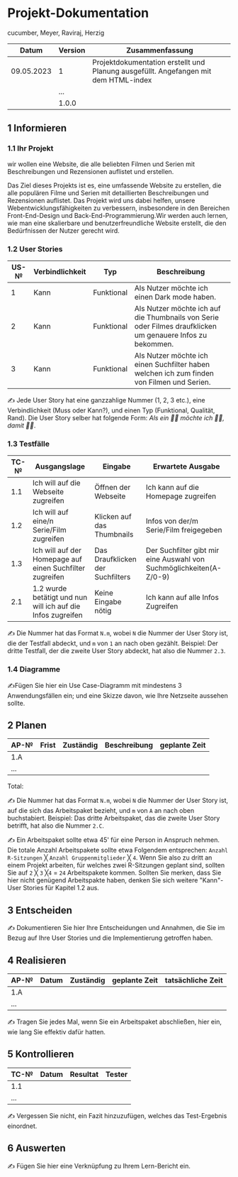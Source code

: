 # Projekt-Dokumentation


cucumber, Meyer, Raviraj, Herzig

| Datum | Version | Zusammenfassung                                              |
| ----- | ------- | ------------------------------------------------------------ |
|09.05.2023|1| Projektdokumentation erstellt und Planung ausgefüllt. Angefangen mit dem HTML-index |
|       | ...     |                                                              |
|       | 1.0.0   |                                                              |

## 1 Informieren

### 1.1 Ihr Projekt

wir wollen eine Website, die alle beliebten Filmen und Serien mit Beschreibungen und Rezensionen auflistet und erstellen.

Das Ziel dieses Projekts ist es, eine umfassende Website zu erstellen, die alle populären Filme und Serien mit detaillierten Beschreibungen und Rezensionen auflistet. Das Projekt wird uns dabei helfen, unsere Webentwicklungsfähigkeiten zu verbessern, insbesondere in den Bereichen Front-End-Design und Back-End-Programmierung.Wir werden auch lernen, wie man eine skalierbare und benutzerfreundliche Website erstellt, die den Bedürfnissen der Nutzer gerecht wird.


### 1.2 User Stories

| US-№ | Verbindlichkeit | Typ  | Beschreibung                       |
| ---- | --------------- | ---- | ---------------------------------- |
| 1    |Kann|Funktional| Als Nutzer möchte ich einen Dark mode haben.|
| 2    |Kann|Funktional| Als Nutzer möchte ich auf die Thumbnails von Serie oder Filmes draufklicken um genauere Infos zu bekommen.|
| 3    |Kann|Funktional| Als Nutzer möchte ich einen Suchfilter haben welchen ich zum finden von Filmen und Serien.|

✍️ Jede User Story hat eine ganzzahlige Nummer (1, 2, 3 etc.), eine Verbindlichkeit (Muss oder Kann?), und einen Typ (Funktional, Qualität, Rand). Die User Story selber hat folgende Form: *Als ein 🤷‍♂️ möchte ich 🤷‍♂️, damit 🤷‍♂️*.

### 1.3 Testfälle

| TC-№ | Ausgangslage | Eingabe | Erwartete Ausgabe |
| ---- | ------------ | ------- | ----------------- |
| 1.1  |Ich will auf die Webseite zugreifen|Öffnen der Webseite|Ich kann auf die Homepage zugreifen|
| 1.2  |Ich will auf eine/n Serie/Film zugreifen|Klicken auf das Thumbnails|Infos von der/m Serie/Film freigegeben|
| 1.3  |Ich will auf der Homepage auf einen Suchfilter zugreifen|Das Draufklicken der Suchfilters|Der Suchfilter gibt mir eine Auswahl von Suchmöglichkeiten(A-Z/0-9)|
| 2.1  |1.2 wurde betätigt und nun will ich auf die Infos zugreifen|Keine Eingabe nötig|Ich kann auf alle Infos Zugreifen|

✍️ Die Nummer hat das Format `N.m`, wobei `N` die Nummer der User Story ist, die der Testfall abdeckt, und `m` von `1` an nach oben gezählt. Beispiel: Der dritte Testfall, der die zweite User Story abdeckt, hat also die Nummer `2.3`.

### 1.4 Diagramme

✍️Fügen Sie hier ein Use Case-Diagramm mit mindestens 3 Anwendungsfällen ein; und eine Skizze davon, wie Ihre Netzseite aussehen sollte.

## 2 Planen

| AP-№ | Frist | Zuständig | Beschreibung | geplante Zeit |
| ---- | ----- | --------- | ------------ | ------------- |
| 1.A  |       |           |              |               |
| ...  |       |           |              |               |

Total: 

✍️ Die Nummer hat das Format `N.m`, wobei `N` die Nummer der User Story ist, auf die sich das Arbeitspaket bezieht, und `m` von `A` an nach oben buchstabiert. Beispiel: Das dritte Arbeitspaket, das die zweite User Story betrifft, hat also die Nummer `2.C`.

✍️ Ein Arbeitspaket sollte etwa 45' für eine Person in Anspruch nehmen. Die totale Anzahl Arbeitspakete sollte etwa Folgendem entsprechen: `Anzahl R-Sitzungen` ╳ `Anzahl Gruppenmitglieder` ╳ `4`. Wenn Sie also zu dritt an einem Projekt arbeiten, für welches zwei R-Sitzungen geplant sind, sollten Sie auf `2` ╳ `3` ╳`4` = `24` Arbeitspakete kommen. Sollten Sie merken, dass Sie hier nicht genügend Arbeitspakte haben, denken Sie sich weitere "Kann"-User Stories für Kapitel 1.2 aus.

## 3 Entscheiden

✍️ Dokumentieren Sie hier Ihre Entscheidungen und Annahmen, die Sie im Bezug auf Ihre User Stories und die Implementierung getroffen haben.

## 4 Realisieren

| AP-№ | Datum | Zuständig | geplante Zeit | tatsächliche Zeit |
| ---- | ----- | --------- | ------------- | ----------------- |
| 1.A  |       |           |               |                   |
| ...  |       |           |               |                   |

✍️ Tragen Sie jedes Mal, wenn Sie ein Arbeitspaket abschließen, hier ein, wie lang Sie effektiv dafür hatten.

## 5 Kontrollieren

| TC-№ | Datum | Resultat | Tester |
| ---- | ----- | -------- | ------ |
| 1.1  |       |          |        |
| ...  |       |          |        |

✍️ Vergessen Sie nicht, ein Fazit hinzuzufügen, welches das Test-Ergebnis einordnet.

## 6 Auswerten

✍️ Fügen Sie hier eine Verknüpfung zu Ihrem Lern-Bericht ein.
